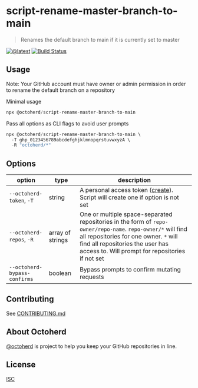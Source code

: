 # script-rename-master-branch-to-main

> Renames the default branch to main if it is currently set to master

[![@latest](https://img.shields.io/npm/v/@octoherd/script-rename-master-branch-to-main.svg)](https://www.npmjs.com/package/@octoherd/script-rename-master-branch-to-main)
[![Build Status](https://github.com/octoherd/script-rename-master-branch-to-main/workflows/Test/badge.svg)](https://github.com/octoherd/script-rename-master-branch-to-main/actions?query=workflow%3ATest+branch%3Amain)

## Usage

Note: Your GitHub account must have owner or admin permission in order to rename the default branch on a repository

Minimal usage

```js
npx @octoherd/script-rename-master-branch-to-main
```

Pass all options as CLI flags to avoid user prompts

```js
npx @octoherd/script-rename-master-branch-to-main \
  -T ghp_0123456789abcdefghjklmnopqrstuvwxyzA \
  -R "octoherd/*"
```

## Options

| option                       | type             | description                                                                                                                                                                                                                                 |
| ---------------------------- | ---------------- | ------------------------------------------------------------------------------------------------------------------------------------------------------------------------------------------------------------------------------------------- |
| `--octoherd-token`, `-T`     | string           | A personal access token ([create](https://github.com/settings/tokens/new?scopes=repo)). Script will create one if option is not set                                                                                                         |
| `--octoherd-repos`, `-R`     | array of strings | One or multiple space-separated repositories in the form of `repo-owner/repo-name`. `repo-owner/*` will find all repositories for one owner. `*` will find all repositories the user has access to. Will prompt for repositories if not set |
| `--octoherd-bypass-confirms` | boolean          | Bypass prompts to confirm mutating requests                                                                                                                                                                                                 |

## Contributing

See [CONTRIBUTING.md](CONTRIBUTING.md)

## About Octoherd

[@octoherd](https://github.com/octoherd/) is project to help you keep your GitHub repositories in line.

## License

[ISC](LICENSE.md)
